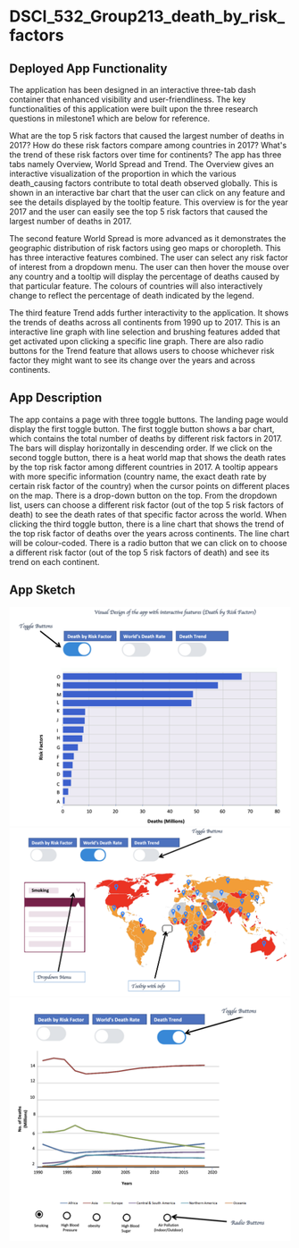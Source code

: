# DSCI_532_Group213_death_by_risk_factors
## Deployed App Functionality

The application has been designed in an interactive three-tab dash container that enhanced visibility and user-friendliness. The key functionalities of this application were built upon the three research questions in milestone1 which are below for reference.

What are the top 5 risk factors that caused the largest number of deaths in 2017?
How do these risk factors compare among countries in 2017?
What's the trend of these risk factors over time for continents?
The app has three tabs namely Overview, World Spread and Trend.
The Overview gives an interactive visualization of the proportion in which the various death_causing factors contribute to total death observed globally. This is shown in an interactive bar chart that the user can click on any feature and see the details displayed by the tooltip feature. This overview is for the year 2017 and the user can easily see the top 5 risk factors that caused the largest number of deaths in 2017.

The second feature World Spread is more advanced as it demonstrates the geographic distribution of risk factors using geo maps or choropleth. This has three interactive features combined. The user can select any risk factor of interest from a dropdown menu. The user can then hover the mouse over any country and a tooltip will display the percentage of deaths caused by that particular feature. The colours of countries will also interactively change to reflect the percentage of death indicated by the legend.

The third feature Trend adds further interactivity to the application. It shows the trends of deaths across all continents from 1990 up to 2017. This is an interactive line graph with line selection and brushing features added that get activated upon clicking a specific line graph.
There are also radio buttons for the Trend feature that allows users to choose whichever risk factor they might want to see its change over the years and across continents.
## App Description

The app contains a page with three toggle buttons. The landing page would display the first toggle button. The first toggle button shows a bar chart, which contains the total number of deaths by different risk factors in 2017. The bars will display horizontally in descending order. If we click on the second toggle button, there is a heat world map that shows the death rates by the top risk factor among different countries in 2017. A tooltip appears with more specific information (country name, the exact death rate by certain risk factor of the country) when the cursor points on different places on the map. There is a drop-down button on the top. From the dropdown list, users can choose a different risk factor (out of the top 5 risk factors of death) to see the death rates of that specific factor across the world. When clicking the third toggle button, there is a line chart that shows the trend of the top risk factor of deaths over the years across continents. The line chart will be colour-coded. There is a radio button that we can click on to choose a different risk factor (out of the top 5 risk factors of death) and see its trend on each continent.

## App Sketch
![app_feature1](img/app_feature1.png)
![app_feature2](img/app_feature2.png)
![app_feature3](img/app_feature3.png)

